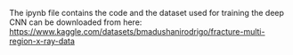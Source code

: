The ipynb file contains the code and the dataset used for training the deep CNN can be downloaded from here: https://www.kaggle.com/datasets/bmadushanirodrigo/fracture-multi-region-x-ray-data
